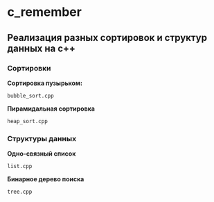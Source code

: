 # c_remember
## Реализация разных сортировок и структур данных на с++ 
### Сортировки
**Сортировка пузырьком:**
```
bubble_sort.cpp 
```
**Пирамидальная сортировка**
```
heap_sort.cpp
```

### Структуры данных 
**Одно-связный список**
```
list.cpp
```
**Бинарное дерево поиска**
```
tree.cpp
```

